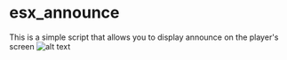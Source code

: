 # esx_announce
This is a simple script that allows you to display announce on the player's screen
![alt text](https://i.imgur.com/Oam4C0d.png)
